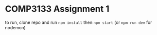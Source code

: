 # COMP3133 Assignment 1

to run, clone repo and run `npm install` then `npm start` (or `npm run dev` for nodemon)